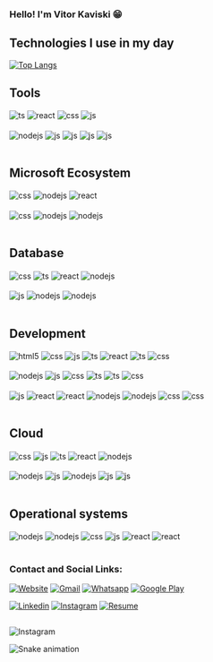 ### Hello! I'm Vitor Kaviski 😁
###



## Technologies I use in my day

[![Top Langs](https://github-readme-stats.vercel.app/api/top-langs/?username=VitorKaviski&layout=compact&langs_count=12&hide=Tcl,language2)](https://github.com/anuraghazra/github-readme-stats)

## Tools
<div style="display: inline_block">
   <img align="center" alt="ts" src="https://img.shields.io/badge/PyCharm-000000.svg?&style=for-the-badge&logo=PyCharm&logoColor=white" />
   <img align="center" alt="react" src="https://img.shields.io/badge/Visual_Studio_Code-0078D4?style=for-the-badge&logo=visual%20studio%20code&logoColor=white" />
   <img align="center" alt="css" src="	https://img.shields.io/badge/Flutter-02569B?style=for-the-badge&logo=flutter&logoColor=white" />
   <img align="center" alt="js" src="https://img.shields.io/badge/Django-092E20?style=for-the-badge&logo=django&logoColor=white" />
</div><br/>

<div style="display: inline_block">
   <img align="center" alt="nodejs" src="https://img.shields.io/badge/Figma-F24E1E?style=for-the-badge&logo=figma&logoColor=white" />
   <img align="center" alt="js" src="https://img.shields.io/badge/Canva-%2300C4CC.svg?&style=for-the-badge&logo=Canva&logoColor=white" />
   <img align="center" alt="js" src="https://img.shields.io/badge/Flask-000000?style=for-the-badge&logo=flask&logoColor=white" />
   <img align="center" alt="js" src="https://img.shields.io/badge/Bootstrap-563D7C?style=for-the-badge&logo=bootstrap&logoColor=white" />
   <img align="center" alt="js" src="https://img.shields.io/badge/jQuery-0769AD?style=for-the-badge&logo=jquery&logoColor=white" />
</div><br/>

## Microsoft Ecosystem


<div style="display: inline_block">
  <img align="center" alt="css" src="https://img.shields.io/badge/Microsoft_Office-D83B01?style=for-the-badge&logo=microsoft-office&logoColor=white" />
  <img align="center" alt="nodejs" src="https://img.shields.io/badge/Microsoft_Excel-217346?style=for-the-badge&logo=microsoft-excel&logoColor=white" />
  <img align="center" alt="react" src="https://img.shields.io/badge/Microsoft_SharePoint-0078D4?style=for-the-badge&logo=microsoft-sharepoint&logoColor=white" />
</div><br/>

<div style="display: inline_block">
  <img align="center" alt="css" src="https://img.shields.io/badge/Microsoft_Office-D83B01?style=for-the-badge&logo=microsoft-office&logoColor=white" />
  <img align="center" alt="nodejs" src="https://img.shields.io/badge/Microsoft_PowerPoint-B7472A?style=for-the-badge&logo=microsoft-powerpoint&logoColor=white" />
  <img align="center" alt="nodejs" src="https://img.shields.io/badge/Microsoft_Word-2B579A?style=for-the-badge&logo=microsoft-word&logoColor=white" />
</div><br/>

## Database
<div style="display: inline_block">
  <img align="center" alt="css" src="https://img.shields.io/badge/MySQL-005C84?style=for-the-badge&logo=mysql&logoColor=white" />
  <img align="center" alt="ts" src="https://img.shields.io/badge/MongoDB-4EA94B?style=for-the-badge&logo=mongodb&logoColor=white" />
  <img align="center" alt="react" src="https://img.shields.io/badge/Oracle-F80000?style=for-the-badge&logo=Oracle&logoColor=white" />
  <img align="center" alt="nodejs" src="https://img.shields.io/badge/PostgreSQL-316192?style=for-the-badge&logo=postgresql&logoColor=white" />
</div><br/>

<div style="display: inline_block">
  <img align="center" alt="js" src="https://img.shields.io/badge/Microsoft_SQL_Server-CC2927?style=for-the-badge&logo=microsoft-sql-server&logoColor=white" />
  <img align="center" alt="nodejs" src="https://img.shields.io/badge/SQLite-07405E?style=for-the-badge&logo=sqlite&logoColor=white" />
  <img align="center" alt="nodejs" src="https://img.shields.io/badge/Amazon%20DynamoDB-4053D6?style=for-the-badge&logo=Amazon%20DynamoDB&logoColor=white" />
</div><br/>

## Development

<div style="display: inline_block">
  <img align="center" alt="html5" src="https://img.shields.io/badge/HTML5-E34F26?style=for-the-badge&logo=html5&logoColor=white" />
  <img align="center" alt="css" src="https://img.shields.io/badge/CSS3-1572B6?style=for-the-badge&logo=css3&logoColor=white" />
  <img align="center" alt="js" src="https://img.shields.io/badge/C%23-239120?style=for-the-badge&logo=c-sharp&logoColor=white" />
  <img align="center" alt="ts" src="https://img.shields.io/badge/Python-3776AB?style=for-the-badge&logo=python&logoColor=white" />
  <img align="center" alt="react" src="https://img.shields.io/badge/React-20232A?style=for-the-badge&logo=react&logoColor=61DAFB" />
  <img align="center" alt="ts" src="https://img.shields.io/badge/C%2B%2B-00599C?style=for-the-badge&logo=c%2B%2B&logoColor=white" />
  <img align="center" alt="css" src="https://img.shields.io/badge/Ruby-CC342D?style=for-the-badge&logo=ruby&logoColor=white" />
</div><br/>

<div style="display: inline_block">
  <img align="center" alt="nodejs" src="https://img.shields.io/badge/Node.js-43853D?style=for-the-badge&logo=node.js&logoColor=white" />
  <img align="center" alt="js" src="https://img.shields.io/badge/TypeScript-007ACC?style=for-the-badge&logo=typescript&logoColor=white" />
  <img align="center" alt="css" src="https://img.shields.io/badge/GIT-E44C30?style=for-the-badge&logo=git&logoColor=white" />
  <img align="center" alt="ts" src="https://img.shields.io/badge/powershell-5391FE?style=for-the-badge&logo=powershell&logoColor=white" />
  <img align="center" alt="ts" src="https://img.shields.io/badge/Kotlin-0095D5?&style=for-the-badge&logo=kotlin&logoColor=white" />
  <img align="center" alt="css" src="https://img.shields.io/badge/Rust-000000?style=for-the-badge&logo=rust&logoColor=white" />
</div><br/>

<div style="display: inline_block">
  <img align="center" alt="js" src="https://img.shields.io/badge/JavaScript-F7DF1E?style=for-the-badge&logo=javascript&logoColor=black" />
  <img align="center" alt="react" src="https://img.shields.io/badge/Go-00ADD8?style=for-the-badge&logo=go&logoColor=white" />
  <img align="center" alt="react" src="https://img.shields.io/badge/Wordpress-21759B?style=for-the-badge&logo=wordpress&logoColor=white" />
  <img align="center" alt="nodejs" src="https://img.shields.io/badge/Swift-FA7343?style=for-the-badge&logo=swift&logoColor=white" />
  <img align="center" alt="nodejs" src="https://img.shields.io/badge/PHP-777BB4?style=for-the-badge&logo=php&logoColor=white" />
  <img align="center" alt="css" src="https://img.shields.io/badge/Java-ED8B00?style=for-the-badge&logo=openjdk&logoColor=white" />
  <img align="center" alt="css" src="https://img.shields.io/badge/Lua-2C2D72?style=for-the-badge&logo=lua&logoColor=white" />
</div><br/>

## Cloud
<div style="display: inline_block">
  <img align="center" alt="css" src="https://img.shields.io/badge/Netlify-00C7B7?style=for-the-badge&logo=netlify&logoColor=white" />
  <img align="center" alt="js" src="https://img.shields.io/badge/Heroku-430098?style=for-the-badge&logo=heroku&logoColor=white" />
  <img align="center" alt="ts" src="https://img.shields.io/badge/Google_Cloud-4285F4?style=for-the-badge&logo=google-cloud&logoColor=white" />
  <img align="center" alt="react" src="https://img.shields.io/badge/Amazon_AWS-FF9900?style=for-the-badge&logo=amazonaws&logoColor=white" />
  <img align="center" alt="nodejs" src="https://img.shields.io/badge/Azure_DevOps-0078D7?style=for-the-badge&logo=azure-devops&logoColor=white" />
</div><br/>
<div style="display: inline_block">
  <img align="center" alt="nodejs" src="https://img.shields.io/badge/SAP-0FAAFF?style=for-the-badge&logo=sap&logoColor=white" />
  <img align="center" alt="js" src="https://img.shields.io/badge/Microsoft_Azure-0089D6?style=for-the-badge&logo=microsoft-azure&logoColor=white" />
  <img align="center" alt="nodejs" src="https://img.shields.io/badge/upcloud-7B00FF?style=for-the-badge&logo=upcloud&logoColor=white" />
  <img align="center" alt="js" src="https://img.shields.io/badge/travis_CI-3EAAAF?style=for-the-badge&logo=travisci&logoColor=white" />
  <img align="center" alt="js" src="https://img.shields.io/badge/GitHub_Actions-2088FF?style=for-the-badge&logo=github-actions&logoColor=white" />
</div><br/>


## Operational systems

<div style="display: inline_block">
  <img align="center" alt="nodejs" src="https://img.shields.io/badge/Linux-FCC624?style=for-the-badge&logo=linux&logoColor=black" />
  <img align="center" alt="nodejs" src="https://img.shields.io/badge/Ubuntu-E95420?style=for-the-badge&logo=ubuntu&logoColor=white" />
  <img align="center" alt="css" src="https://img.shields.io/badge/mac%20os-000000?style=for-the-badge&logo=apple&logoColor=white" />
  <img align="center" alt="js" src="https://img.shields.io/badge/iOS-000000?style=for-the-badge&logo=ios&logoColor=white" />
  <img align="center" alt="react" src="https://img.shields.io/badge/Android-3DDC84?style=for-the-badge&logo=android&logoColor=white" />
  <img align="center" alt="react" src="https://img.shields.io/badge/Windows-0078D6?style=for-the-badge&logo=windows&logoColor=white" />
</div><br/>

### Contact and Social Links:

[![Website](https://img.shields.io/badge/website-000000?style=for-the-badge&logo=About.me&logoColor=white)](https://vitor-kaviski.up.railway.app/)
[![Gmail](https://img.shields.io/badge/Gmail-D14836?style=for-the-badge&logo=gmail&logoColor=white)](vitorkaviski@gmail.com)
[![Whatsapp](https://img.shields.io/badge/WhatsApp-25D366?style=for-the-badge&logo=whatsapp&logoColor=white)](whatsapp://send/?text=Ol%C3%A1!%20Encontrei%20seu%20portf%C3%B3lio%20e%20gostaria%20de%20dizer%20que%20...&phone=+554188626822)
[![Google Play](https://img.shields.io/badge/Google_Play-414141?style=for-the-badge&logo=google-play&logoColor=white)](https://play.google.com/store/apps/dev?id=7784930460694957369)

[![Linkedin](https://img.shields.io/badge/LinkedIn-0077B5?style=for-the-badge&logo=linkedin&logoColor=white)](www.linkedin.com/in/vitor-kaviski/)
[![Instagram](https://img.shields.io/badge/Instagram-E4405F?style=for-the-badge&logo=instagram&logoColor=white)](https://www.instagram.com/kaviski_vitor/)
[![Resume](https://img.shields.io/website?label=Resume-Download&style=for-the-badge&url=https://vitor-kaviski.up.railway.app/)](https://vitor-kaviski.up.railway.app/static/img/Vitor_Kaviski_Developer.pdf)

##

![Instagram](https://img.shields.io/github/followers/VitorKaviski.svg?style=social&label=Follow&maxAge=2592000)

![Snake animation](https://github.com/VitorKaviski/VitorKaviski/blob/output/github-contribution-grid-snake.svg)